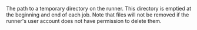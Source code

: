 The path to a temporary directory on the runner. This directory is emptied at the beginning and end of each job. Note that files will not be removed if the runner's user account does not have permission to delete them.
